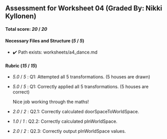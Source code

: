 
## Assessment for Worksheet 04 (Graded By: Nikki Kyllonen)

#### Total score: _20_ / _20_

#### Necessary Files and Structure (_5_ / _5_)

+ :heavy_check_mark: Path exists: worksheets/a4_dance.md





#### Rubric (_15_ / _15_)

+ _5.0_ / _5_ : Q1: Attempted all 5 transformations. (5 houses are drawn)

    

+ _5.0_ / _5_ : Q1: Correctly applied all 5 transformations. (5 houses are correct)

    Nice job working through the maths!

+ _2.0_ / _2_ : Q2.1: Correctly calculated doorSpaceToWorldSpace.

    

+ _1.0_ / _1_ : Q2.2: Correctly calculated pInWorldSpace.

    

+ _2.0_ / _2_ : Q2.3: Correctly output pInWorldSpace values.

    


